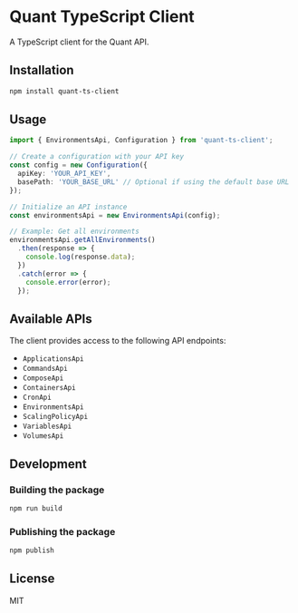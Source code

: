 # Quant TypeScript Client

A TypeScript client for the Quant API.

## Installation

```bash
npm install quant-ts-client
```

## Usage

```typescript
import { EnvironmentsApi, Configuration } from 'quant-ts-client';

// Create a configuration with your API key
const config = new Configuration({
  apiKey: 'YOUR_API_KEY',
  basePath: 'YOUR_BASE_URL' // Optional if using the default base URL
});

// Initialize an API instance
const environmentsApi = new EnvironmentsApi(config);

// Example: Get all environments
environmentsApi.getAllEnvironments()
  .then(response => {
    console.log(response.data);
  })
  .catch(error => {
    console.error(error);
  });
```

## Available APIs

The client provides access to the following API endpoints:

- `ApplicationsApi`
- `CommandsApi`
- `ComposeApi`
- `ContainersApi`
- `CronApi`
- `EnvironmentsApi`
- `ScalingPolicyApi`
- `VariablesApi`
- `VolumesApi`

## Development

### Building the package

```bash
npm run build
```

### Publishing the package

```bash
npm publish
```

## License

MIT 